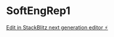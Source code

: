 # SoftEngRep1

[Edit in StackBlitz next generation editor ⚡️](https://stackblitz.com/~/github.com/kylcla74/SoftEngRep1)